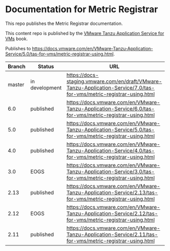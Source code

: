 # Documentation for Metric Registrar

This repo publishes the Metric Registrar documentation.

This content repo is published by the [VMware Tanzu Application Service for VMs](https://github.com/pivotal-cf/docs-book-application-service) book.

Publishes to https://docs.vmware.com/en/VMware-Tanzu-Application-Service/5.0/tas-for-vms/metric-registrar-using.html.

| Branch | Status         | URL                                                                                                                   |
|--------|----------------|-----------------------------------------------------------------------------------------------------------------------|
| master | in development | https://docs-staging.vmware.com/en/draft/VMware-Tanzu-Application-Service/7.0/tas-for-vms/metric-registrar-using.html |
| 6.0    | published      | https://docs.vmware.com/en/VMware-Tanzu-Application-Service/6.0/tas-for-vms/metric-registrar-using.html               |
| 5.0    | published      | https://docs.vmware.com/en/VMware-Tanzu-Application-Service/5.0/tas-for-vms/metric-registrar-using.html               |
| 4.0    | published      | https://docs.vmware.com/en/VMware-Tanzu-Application-Service/4.0/tas-for-vms/metric-registrar-using.html               |
| 3.0    | EOGS           | https://docs.vmware.com/en/VMware-Tanzu-Application-Service/3.0/tas-for-vms/metric-registrar-using.html               |
| 2.13   | published      | https://docs.vmware.com/en/VMware-Tanzu-Application-Service/2.13/tas-for-vms/metric-registrar-using.html              |
| 2.12   | EOGS           | https://docs.vmware.com/en/VMware-Tanzu-Application-Service/2.12/tas-for-vms/metric-registrar-using.html              |
| 2.11   | published      | https://docs.vmware.com/en/VMware-Tanzu-Application-Service/2.11/tas-for-vms/metric-registrar-using.html              |
